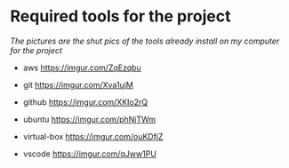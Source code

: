 # Required tools for the project

<em>The pictures are the shut pics of the tools already install on my computer for the project</em>
<!-- - aws
![aws account setup](/image\aws.png "San Juan Mountains")

<!-- - git
![aws account setup](/image\git-pics.png "San Juan Mountains")

- github
![aws account setup](/image\github-pics.png "San Juan Mountains")

- ubuntu
![aws account setup](/image\ubuntu-os.png "San Juan Mountains")

- virtual-box
![aws account setup](/image\virtual-box.png "San Juan Mountains")

- vscode
![aws account setup](/image\vscode-pics.png "San Juan Mountains") -->


- aws
https://imgur.com/ZqEzqbu

- git
https://imgur.com/Xva1ujM

- github
https://imgur.com/XKIo2rQ

- ubuntu
https://imgur.com/phNjTWm

- virtual-box
https://imgur.com/ouKDfjZ

- vscode
https://imgur.com/qJww1PU
